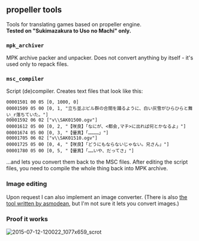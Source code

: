 propeller tools
---------------

Tools for translating games based on propeller engine.  
**Tested on "Sukimazakura to Uso no Machi" only.**

### `mpk_archiver`

MPK archive packer and unpacker. Does not convert anything by itself - it's
used only to repack files.

### `msc_compiler`

Script (de)compiler. Creates text files that look like this:

    00001501 00 05 [0, 1000, 0]
    00001509 05 00 [0, 1, "立ち並ぶビル群の合間を踊るように、白い灰雪がひらひらと舞い_r落ちていた。"]
    00001592 06 02 ["v\\SAK01500.ogv"]
    00001612 05 00 [0, 2, "【咲良】「なにが、<都会,マチ>に出れば何とかなるよ」"]
    00001674 05 00 [0, 3, "【優真】「…………」"]
    00001705 06 02 ["v\\SAK01510.ogv"]
    00001725 05 00 [0, 4, "【咲良】「どうにもならないじゃない。兄さん」"]
    00001780 05 00 [0, 5, "【優真】「……いや、だってさ」"]

...and lets you convert them back to the MSC files. After editing the script
files, you need to compile the whole thing back into MPK archive.

### Image editing

Upon request I can also implement an image converter. (There is also [the tool
written by asmodean](http://asmodean.reverse.net/pages/exmpk.html), but I'm not
sure it lets you convert images.)

### Proof it works

![2015-07-12-120022_1077x659_scrot](https://cloud.githubusercontent.com/assets/1045476/8637360/ecf2f7b8-288d-11e5-9a46-8935a9614b1e.png)
